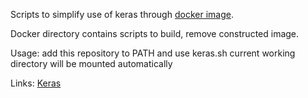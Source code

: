 Scripts to simplify use of keras through [docker image](https://github.com/keras-team/keras/tree/master/docker).

Docker directory contains scripts to build, remove constructed image.

Usage:
add this repository to PATH and use keras.sh
current working directory will be mounted automatically

Links:
[Keras](https://github.com/keras-team/keras)
